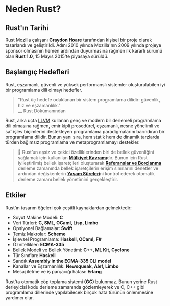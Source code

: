 # Neden Rust?
## Rust'ın Tarihi 
Rust Mozilla çalışanı **Graydon Hoare** tarafından kişisel bir proje olarak tasarlandı ve geliştirildi. Adını 2010 yılında Mozilla'nın 2009 yılında projeye sponsor olmasının hemen ardından duyurmasına rağmen ilk kararlı sürümü olan **Rust 1.0**, 15 Mayıs 2015'te piyasaya sürüldü.

## Başlangıç Hedefleri
Rust, eşzamanlı, güvenli ve yüksek performanslı sistemler oluşturulabilen iyi bir programlama dili olmayı hedefler.
> "Rust üç hedefe odaklanan bir sistem programlama dilidir: güvenlik, hız ve eşzamanlılık."  
> \_\_ Rust Dökümanından

Rust, arka uçta [LLVM](https://en.wikipedia.org/wiki/LLVM) kullanan genç ve modern bir derlemeli programlama dili olmasına rağmen, emir kipli prosedürel, eşzamanlı, nesne yönelimli ve saf işlev biçimlerini destekleyen programlama paradigmalarını barındıran bir programlama dilidir. Bunun yanı sıra, hem statik hem de dinamik tarzlarda türden bağımsız programlama ve metaprogramlamayı destekler.    

> 🔎 Rust’un eşsiz ve çekici özelliklerinden biri de bellek güvenliğini sağlamak için kullanılan [**Mülkiyet Kavramı**](https://github.com/RustDili/Rust-Mulkiyet-Kavrami)dır. Bunun için Rust iyileştirilmiş bellek işaretçileri oluşturarak [**Referanslar ve Borçlanma**](https://github.com/RustDili/Rust-Mulkiyet-Kavrami/blob/master/referans-ve-borclanma.md) derleme zamanında bellek işaretçilerin erişim sınırlarını denetler ve ardından değişkenlerin [**Yaşam Süreleri**](https://github.com/RustDili/Rust-Mulkiyet-Kavrami/blob/master/yasam-suresi.md)ni kontrol ederek otomatik derleme zamanı bellek yönetimini gerçekleştirir.
## Etkiler
Rust'ın tasarım öğeleri çok çeşitli kaynaklardan gelmektedir:
* Soyut Makine Modeli: **C**
* Veri Türleri: **C, SML, OCaml, Lisp, Limbo**
* Opsiyonel Bağlamalar: **Swift**
* Temiz Makrolar: **Scheme**
* İşlevsel Programlama: **Haskell, OCaml, F#**
* Öznitellikler: **ECMA-335**
* Bellek Modeli ve Bellek Yönetimi: **C++, ML Kit, Cyclone**
* Tür Sınıfları: **Haskell**
* Sandık:**Assembly in the ECMA-335 CLI model**
* Kanallar ve Eşzamanlılık: **Newsqueak, Alef, Limbo**
* Mesaj iletme ve iş parçacığı hatası: **Erlang**
 
Rust'ta otomatik çöp toplama sistemi **(GC)** bulunmaz. Bunun yerine Rust derleyicisi kodu derleme zamanında gözlemleyerek ve C, C++ gibi programlama dillerinde yapılabilecek birçok hata türünün önlenmesine yardımcı olur.
